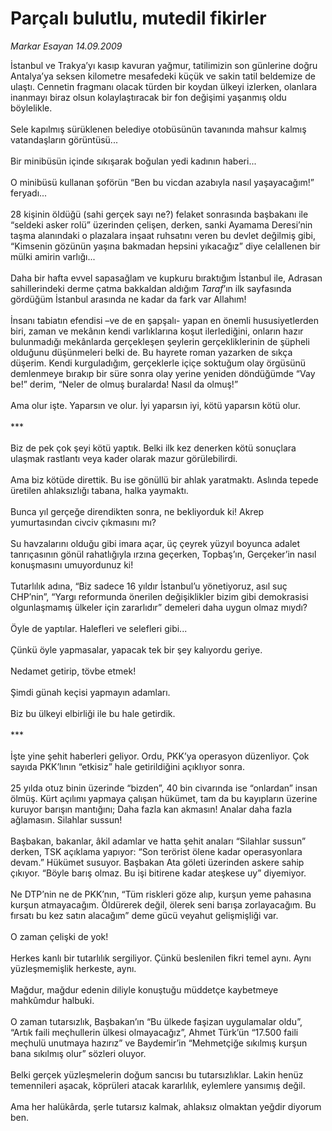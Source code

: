 # Parçalı bulutlu, mutedil fikirler

*Markar Esayan 14.09.2009*

<div class="taraf_structure_2col_1zq">
<div class="margen_n">



 <p>İstanbul ve Trakya’yı kasıp kavuran yağmur, tatilimizin son günlerine doğru Antalya’ya seksen kilometre mesafedeki küçük ve sakin tatil beldemize de ulaştı. Cennetin fragmanı olacak türden bir koydan ülkeyi izlerken, olanlara inanmayı biraz olsun kolaylaştıracak bir fon değişimi yaşanmış oldu böylelikle. <br/><br/>Sele kapılmış sürüklenen belediye otobüsünün tavanında mahsur kalmış vatandaşların görüntüsü... <br/><br/>Bir minibüsün içinde sıkışarak boğulan yedi kadının haberi... <br/><br/>O minibüsü kullanan şoförün “Ben bu vicdan azabıyla nasıl yaşayacağım!” feryadı... <br/><br/>28 kişinin öldüğü (sahi gerçek sayı ne?) felaket sonrasında başbakanı ile “seldeki asker rolü” üzerinden çelişen, derken, sanki Ayamama Deresi’nin taşma alanındaki o plazalara inşaat ruhsatını veren bu devlet değilmiş gibi, “Kimsenin gözünün yaşına bakmadan hepsini yıkacağız” diye celallenen bir mülki amirin varlığı... <br/><br/>Daha bir hafta evvel sapasağlam ve kupkuru bıraktığım İstanbul ile, Adrasan sahillerindeki derme çatma bakkaldan aldığım <i>Taraf</i>’ın ilk sayfasında gördüğüm İstanbul arasında ne kadar da fark var Allahım! <br/><br/>İnsanı tabiatın efendisi –ve de en şapşalı- yapan en önemli hususiyetlerden biri, zaman ve mekânın kendi varlıklarına koşut ilerlediğini, onların hazır bulunmadığı mekânlarda gerçekleşen şeylerin gerçekliklerinin de şüpheli olduğunu düşünmeleri belki de. Bu hayrete roman yazarken de sıkça düşerim. Kendi kurguladığım, gerçeklerle içiçe soktuğum olay örgüsünü demlenmeye bırakıp bir süre sonra olay yerine yeniden döndüğümde “Vay be!” derim, “Neler de olmuş buralarda! Nasıl da olmuş!” <br/><br/>Ama olur işte. Yaparsın ve olur. İyi yaparsın iyi, kötü yaparsın kötü olur. <br/><br/>*** <br/><br/>Biz de pek çok şeyi kötü yaptık. Belki ilk kez denerken kötü sonuçlara ulaşmak rastlantı veya kader olarak mazur görülebilirdi. <br/><br/>Ama biz kötüde direttik. Bu ise gönüllü bir ahlak yaratmaktı. Aslında tepede üretilen ahlaksızlığı tabana, halka yaymaktı. <br/><br/>Bunca yıl gerçeğe direndikten sonra, ne bekliyorduk ki! Akrep yumurtasından civciv çıkmasını mı? <br/><br/>Su havzalarını olduğu gibi imara açar, üç çeyrek yüzyıl boyunca adalet tanrıçasının gönül rahatlığıyla ırzına geçerken, Topbaş’ın, Gerçeker’in nasıl konuşmasını umuyordunuz ki! <br/><br/>Tutarlılık adına, “Biz sadece 16 yıldır İstanbul’u yönetiyoruz, asıl suç CHP’nin”, “Yargı reformunda önerilen değişiklikler bizim gibi demokrasisi olgunlaşmamış ülkeler için zararlıdır” demeleri daha uygun olmaz mıydı? <br/><br/>Öyle de yaptılar. Halefleri ve selefleri gibi... <br/><br/>Çünkü öyle yapmasalar, yapacak tek bir şey kalıyordu geriye. <br/><br/>Nedamet getirip, tövbe etmek! <br/><br/>Şimdi günah keçisi yapmayın adamları. <br/><br/>Biz bu ülkeyi elbirliği ile bu hale getirdik. <br/><br/>*** <br/><br/>İşte yine şehit haberleri geliyor. Ordu, PKK’ya operasyon düzenliyor. Çok sayıda PKK’lının “etkisiz”<i> </i>hale getirildiğini açıklıyor sonra. <br/><br/>25 yılda otuz binin üzerinde “bizden”, 40 bin civarında ise “onlardan” insan ölmüş. Kürt açılımı yapmaya çalışan hükümet, tam da bu kayıpların üzerine kuruyor barışın mantığını; Daha fazla kan akmasın! Analar daha fazla ağlamasın. Silahlar sussun! <br/><br/>Başbakan, bakanlar, âkil adamlar ve hatta şehit anaları “Silahlar sussun” derken, TSK açıklama yapıyor: “Son terörist ölene kadar operasyonlara devam.” Hükümet susuyor. Başbakan Ata göleti üzerinden askere sahip çıkıyor. “Böyle barış olmaz. Bu işi bitirene kadar ateşkese uy” diyemiyor. <br/><br/>Ne DTP’nin ne de PKK’nın, “Tüm riskleri göze alıp, kurşun yeme pahasına kurşun atmayacağım. Öldürerek değil, ölerek seni barışa zorlayacağım. Bu fırsatı bu kez satın alacağım” deme gücü veyahut gelişmişliği var. <br/><br/>O zaman çelişki de yok! <br/><br/>Herkes kanlı bir tutarlılık sergiliyor. Çünkü beslenilen fikri temel aynı. Aynı yüzleşmemişlik herkeste, aynı. <br/><br/>Mağdur, mağdur edenin diliyle konuştuğu müddetçe kaybetmeye mahkûmdur halbuki. <br/><br/>O zaman tutarsızlık, Başbakan’ın “Bu ülkede faşizan uygulamalar oldu”, “Artık faili meçhullerin ülkesi olmayacağız”, Ahmet Türk’ün “17.500 faili meçhulü unutmaya hazırız” ve Baydemir’in “Mehmetçiğe sıkılmış kurşun bana sıkılmış olur” sözleri oluyor. <br/><br/>Belki gerçek yüzleşmelerin doğum sancısı bu tutarsızlıklar. Lakin henüz temennileri aşacak, köprüleri atacak kararlılık, eylemlere yansımış değil. <br/><br/>Ama her halükârda, şerle tutarsız kalmak, ahlaksız olmaktan yeğdir diyorum ben.</p>
<br/>
<br/>
<br/>



<br/>


<div id="taraf_not">
</div>

</div>


</div>
